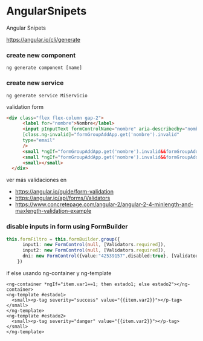 # AngularSnipets
Angular Snipets

https://angular.io/cli/generate

### create new component
```
ng generate component [name]
```

### create new service

```
ng generate service MiServicio
```

validation form
```html
<div class="flex flex-column gap-2">
      <label for="nombre">Nombre</label>
      <input pInputText formControlName="nombre" aria-describedby="nombre-help" 
      [class.ng-invalid]="formGroupAddApp.get('nombre').invalid"
      type="email"
      />
      <small *ngIf="formGroupAddApp.get('nombre').invalid&&formGroupAddApp.get('nombre').errors?.['required']">Este campo es requerido</small>
      <small *ngIf="formGroupAddApp.get('nombre').invalid&&formGroupAddApp.get('nombre').errors?.['minlength']">Pequeño</small>
      <small></small>
  </div>
```
ver más validaciones en 

- https://angular.io/guide/form-validation
- https://angular.io/api/forms/Validators
- https://www.concretepage.com/angular-2/angular-2-4-minlength-and-maxlength-validation-example

### disable inputs in form using FormBuilder
```typescript
this.formFiltro = this.formBuilder.group({
      input1: new FormControl(null, [Validators.required]),
      input2: new FormControl(null, [Validators.required]),
      dni: new FormControl({value:"42539157",disabled:true}, [Validators.required]),
    })
```

if else usando ng-container y ng-template
```
<ng-container *ngIf="item.var1==1; then estado1; else estado2"></ng-container>
<ng-template #estado1>
  <small><p-tag severity="success" value="{{item.var2}}"></p-tag></small>
</ng-template>
<ng-template #estado2>
  <small><p-tag severity="danger" value="{{item.var2}}"></p-tag></small>
</ng-template>
```
